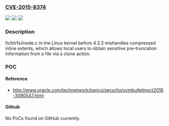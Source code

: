 ### [CVE-2015-8374](https://cve.mitre.org/cgi-bin/cvename.cgi?name=CVE-2015-8374)
![](https://img.shields.io/static/v1?label=Product&message=n%2Fa&color=blue)
![](https://img.shields.io/static/v1?label=Version&message=n%2Fa&color=blue)
![](https://img.shields.io/static/v1?label=Vulnerability&message=n%2Fa&color=brighgreen)

### Description

fs/btrfs/inode.c in the Linux kernel before 4.3.3 mishandles compressed inline extents, which allows local users to obtain sensitive pre-truncation information from a file via a clone action.

### POC

#### Reference
- http://www.oracle.com/technetwork/topics/security/ovmbulletinoct2016-3090547.html

#### Github
No PoCs found on GitHub currently.

